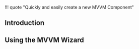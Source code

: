 !!! quote "Quickly and easily create a new MVVM Component"

## Introduction

## Using the MVVM Wizard

